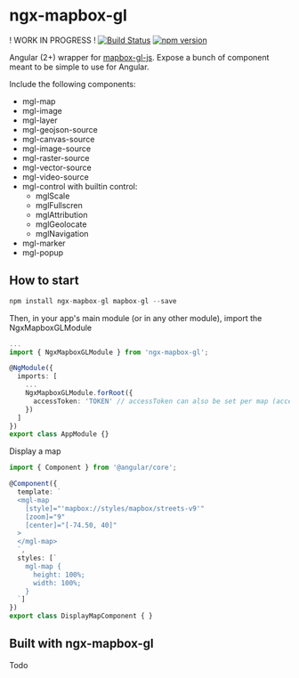 # ngx-mapbox-gl

! WORK IN PROGRESS !
[![Build Status](https://travis-ci.org/Wykks/ngx-mapbox-gl.svg?branch=master)](https://travis-ci.org/Wykks/ngx-mapbox-gl)
[![npm version](https://img.shields.io/npm/v/ngx-mapbox-gl.svg?style=flat)](https://www.npmjs.com/package/@ngx-mapbox-gl/core)

Angular (2+) wrapper for [mapbox-gl-js](https://www.mapbox.com/mapbox-gl-js/api/). Expose a bunch of component meant to be simple to use for Angular.

Include the following components:
- mgl-map
- mgl-image
- mgl-layer
- mgl-geojson-source
- mgl-canvas-source
- mgl-image-source
- mgl-raster-source
- mgl-vector-source
- mgl-video-source
- mgl-control with builtin control:
  - mglScale
  - mglFullscren
  - mglAttribution
  - mglGeolocate
  - mglNavigation
- mgl-marker
- mgl-popup

## How to start

```javascript
npm install ngx-mapbox-gl mapbox-gl --save
```

Then, in your app's main module (or in any other module), import the NgxMapboxGLModule
```typescript
...
import { NgxMapboxGLModule } from 'ngx-mapbox-gl';

@NgModule({
  imports: [
    ...
    NgxMapboxGLModule.forRoot({
      accessToken: 'TOKEN' // accessToken can also be set per map (accessToken input of mgl-map)
    })
  ]
})
export class AppModule {}
```

Display a map
```typescript
import { Component } from '@angular/core';

@Component({
  template: `
  <mgl-map
    [style]="'mapbox://styles/mapbox/streets-v9'"
    [zoom]="9"
    [center]="[-74.50, 40]"
  >
  </mgl-map>
  `,
  styles: [`
    mgl-map {
      height: 100%;
      width: 100%;
    }
  `]
})
export class DisplayMapComponent { }
```

## Built with ngx-mapbox-gl
Todo
